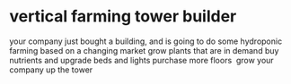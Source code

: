 # vertical farming tower builder
your company just bought a building, and is going to do some hydroponic farming
based on a changing market grow plants that are in demand
buy  nutrients and upgrade beds and lights
purchase more floors  grow your company up the tower